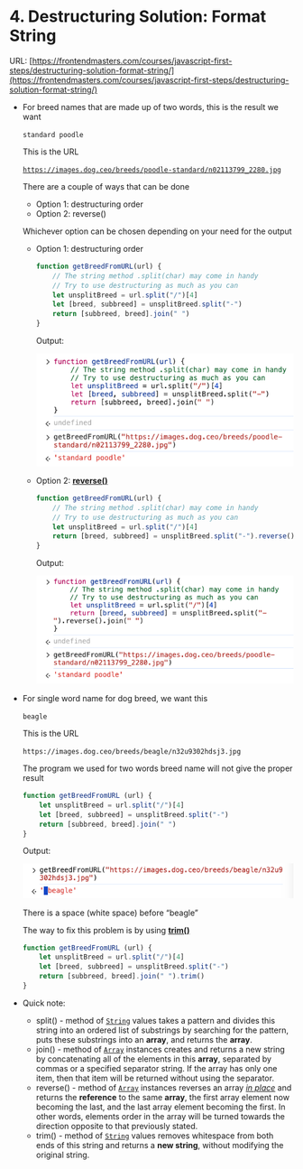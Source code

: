 # 4. Destructuring Solution: Format String

URL: [https://frontendmasters.com/courses/javascript-first-steps/destructuring-solution-format-string/](https://frontendmasters.com/courses/javascript-first-steps/destructuring-solution-format-string/)

- For breed names that are made up of two words, this is the result we want
    
    `standard poodle` 
    
    This is the URL
    
    [`https://images.dog.ceo/breeds/poodle-standard/n02113799_2280.jpg`](https://images.dog.ceo/breeds/poodle-standard/n02113799_2280.jpg) 
    
    There are a couple of ways that can be done
    
    - Option 1: destructuring order
    - Option 2: reverse()
    
    Whichever option can be chosen depending on your need for the output
    
    - Option 1: destructuring order
        
        ```jsx
        function getBreedFromURL(url) {
            // The string method .split(char) may come in handy
            // Try to use destructuring as much as you can
            let unsplitBreed = url.split("/")[4]
            let [breed, subbreed] = unsplitBreed.split("-")
            return [subbreed, breed].join(" ")
        }
        ```
        
        Output:
        
        ![image.png](./image/image_01.png)
        
    - Option 2: [**reverse()**](https://developer.mozilla.org/en-US/docs/Web/JavaScript/Reference/Global_Objects/Array/reverse)
        
        ```jsx
        function getBreedFromURL(url) {
            // The string method .split(char) may come in handy
            // Try to use destructuring as much as you can
            let unsplitBreed = url.split("/")[4]
            return [breed, subbreed] = unsplitBreed.split("-").reverse().join(" ")
        }
        ```
        
        Output:
        
        ![image.png](./image/image_02.png)
        
- For single word name for dog breed, we want this
    
    `beagle` 
    
    This is the URL
    
    `https://images.dog.ceo/breeds/beagle/n32u9302hdsj3.jpg` 
    
    The program we used for two words breed name will not give the proper result
    
    ```jsx
    function getBreedFromURL (url) {
        let unsplitBreed = url.split("/")[4]
        let [breed, subbreed] = unsplitBreed.split("-")
        return [subbreed, breed].join(" ")
    }
    ```
    
    Output:
    
    ![image.png](./image/image_03.png)
    
    There is a space (white space) before “beagle”
    
    The way to fix this problem is by using [**trim()**](https://developer.mozilla.org/en-US/docs/Web/JavaScript/Reference/Global_Objects/String/trim)
    
    ```jsx
    function getBreedFromURL (url) {
        let unsplitBreed = url.split("/")[4]
        let [breed, subbreed] = unsplitBreed.split("-")
        return [subbreed, breed].join(" ").trim()
    }
    ```
    
- Quick note:
    - split() - method of [`String`](https://developer.mozilla.org/en-US/docs/Web/JavaScript/Reference/Global_Objects/String) values takes a pattern and divides this string into an ordered list of substrings by searching for the pattern, puts these substrings into an **array**, and returns the **array**.
    - join() - method of [`Array`](https://developer.mozilla.org/en-US/docs/Web/JavaScript/Reference/Global_Objects/Array) instances creates and returns a new string by concatenating all of the elements in this **array**, separated by commas or a specified separator string. If the array has only one item, then that item will be returned without using the separator.
    - reverse() - method of [`Array`](https://developer.mozilla.org/en-US/docs/Web/JavaScript/Reference/Global_Objects/Array) instances reverses an array [*in place*](https://en.wikipedia.org/wiki/In-place_algorithm) and returns the **reference** to the same **array**, the first array element now becoming the last, and the last array element becoming the first. In other words, elements order in the array will be turned towards the direction opposite to that previously stated.
    - trim() - method of [`String`](https://developer.mozilla.org/en-US/docs/Web/JavaScript/Reference/Global_Objects/String) values removes whitespace from both ends of this string and returns a **new string**, without modifying the original string.